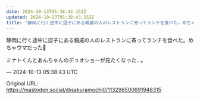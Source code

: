 ```yaml
---
date: 2024-10-13T05:38:43.152Z
updated: 2024-10-13T05:38:43.152Z
title: "静岡に行く途中に逗子にある親戚の人のレストランに寄ってランチを食べた。めちゃウマ[...]"
---
```


<p>静岡に行く途中に逗子にある親戚の人のレストランに寄ってランチを食べた。めちゃウマだった🩵</p><p>ミナトくんとあんちゃんのデュオショーが見たくなった…。</p>

&mdash; 2024-10-13 05:38:43 UTC

Original URL: https://mastodon.social/@sakuramochi0/113298500691948315
